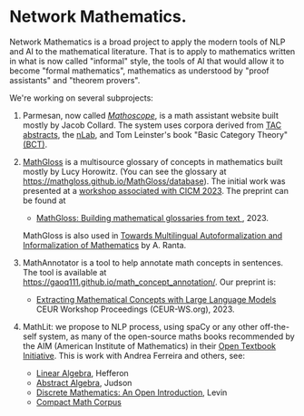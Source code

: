 # Network Mathematics.

Network Mathematics is a broad project to apply the modern tools of NLP and AI to the mathematical literature. That is to apply to mathematics written in what is now called "informal"  style, the tools of AI that would allow it to become "formal mathematics", mathematics as understood by "proof assistants" and "theorem provers".

We're working on several subprojects: 

1. Parmesan, now called *[Mathoscope](http://www.jacobcollard.com/mathoscope/)*,  is a math assistant website built mostly by Jacob Collard. 
   The system uses corpora derived from [TAC abstracts](https://github.com/ToposInstitute/tac-corpus), the [nLab](https://github.com/ToposInstitute/nlab-corpus), and Tom Leinster's book "Basic Category Theory" [(BCT)](https://github.com/ToposInstitute/CT-corpus).
   
   
3. [MathGloss](https://mathgloss.github.io/MathGloss/) is a multisource glossary of concepts in mathematics built mostly by Lucy Horowitz. (You can see the glossary at  https://mathgloss.github.io/MathGloss/database).
   The initial work was presented at a [workshop associated with  CICM 2023](https://europroofnet.github.io/cambridge-2023/#horowitz). The preprint can be found at
   * [MathGloss: Building mathematical glossaries from text ](https://arxiv.org/abs/2311.12649), 2023.
  
   MathGloss is also used in  [Towards Multilingual Autoformalization and Informalization of Mathematics](https://sltc2024.github.io/abstracts/ranta.pdf) by A. Ranta.

4. MathAnnotator is a tool to help annotate math concepts in sentences. The tool is available at https://gaoq111.github.io/math_concept_annotation/.  Our preprint is:
   * [Extracting Mathematical Concepts with Large Language Models](https://arxiv.org/pdf/2309.00642) CEUR Workshop Proceedings (CEUR-WS.org), 2023.
  
5. MathLit: we propose to NLP process, using spaCy or any other off-the-self system, as many of the open-source maths books recommended by the AIM (American Institute of Mathematics)  in their [Open Textbook Initiative](https://textbooks.aimath.org/). This is work with Andrea Ferreira and others, see:
   *  [Linear Algebra](https://github.com/andreago9/MathCorpus-LAHefferonPDF),  Hefferon
   *  [Abstract Algebra](https://github.com/andreago9/MathCorpus-AATA), Judson
   *  [Discrete Mathematics: An Open Introduction](https://github.com/vcvpaiva/DMLevin), Levin
   *  [Compact Math Corpus](https://github.com/andreafer-uni/Compact-Math-Corpus)
